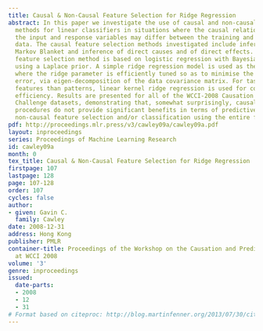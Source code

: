 ```yaml
---
title: Causal & Non-Causal Feature Selection for Ridge Regression
abstract: In this paper we investigate the use of causal and non-causal feature selection
  methods for linear classifiers in situations where the causal relationships between
  the input and response variables may differ between the training and operational
  data. The causal feature selection methods investigated include inference of the
  Markov Blanket and inference of direct causes and of direct effects. The non-causal
  feature selection method is based on logistic regression with Bayesian regularisation
  using a Laplace prior. A simple ridge regression model is used as the base classifier,
  where the ridge parameter is efficiently tuned so as to minimise the leave-one-out
  error, via eigen-decomposition of the data covariance matrix. For tasks with more
  features than patterns, linear kernel ridge regression is used for computational
  efficiency. Results are presented for all of the WCCI-2008 Causation and Prediction
  Challenge datasets, demonstrating that, somewhat surprisingly, causal feature selection
  procedures do not provide significant benefits in terms of predictive accuracy over
  non-causal feature selection and/or classification using the entire feature set.
pdf: http://proceedings.mlr.press/v3/cawley09a/cawley09a.pdf
layout: inproceedings
series: Proceedings of Machine Learning Research
id: cawley09a
month: 0
tex_title: Causal & Non-Causal Feature Selection for Ridge Regression
firstpage: 107
lastpage: 128
page: 107-128
order: 107
cycles: false
author:
- given: Gavin C.
  family: Cawley
date: 2008-12-31
address: Hong Kong
publisher: PMLR
container-title: Proceedings of the Workshop on the Causation and Prediction Challenge
  at WCCI 2008
volume: '3'
genre: inproceedings
issued:
  date-parts:
  - 2008
  - 12
  - 31
# Format based on citeproc: http://blog.martinfenner.org/2013/07/30/citeproc-yaml-for-bibliographies/
---
```

